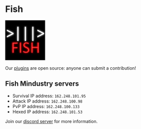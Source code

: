 # Fish
![Fish Logo](https://raw.githubusercontent.com/Fish-Community/.github/main/branding/fish-logo.png)

Our [plugins](https://github.com/Fish-Community/fish-commands/) are open source: anyone can submit a contribution!

## Fish Mindustry servers
* Survival IP address: `162.248.101.95`
* Attack IP address: `162.248.100.98`
* PvP IP address: `162.248.100.133`
* Hexed IP address: `162.248.101.53`

Join our [discord server](https://discord.gg/VpzcYSQ33Y) for more information.
